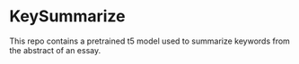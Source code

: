 # KeySummarize

This repo contains a pretrained t5 model used to summarize keywords from the abstract of an essay.
